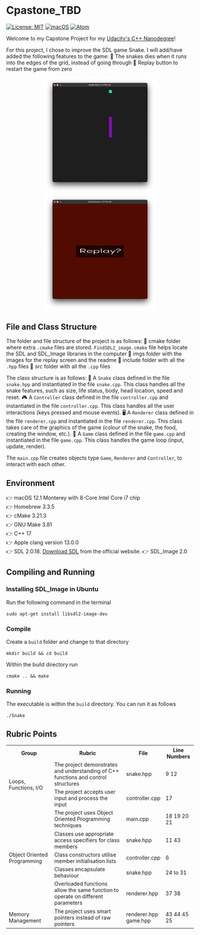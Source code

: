 # Cpastone_TBD

[![License: MIT](https://img.shields.io/badge/License-MIT-yellow.svg)](https://opensource.org/licenses/MIT) [![macOS](https://svgshare.com/i/ZjP.svg)](https://svgshare.com/i/ZjP.svg) [![Atom](https://badgen.net/badge/icon/atom?icon=atom&label)](https://atom.io)

Welcome to my Capstone Project for my [Udacity's C++ Nanodegree](https://www.udacity.com/course/c-plus-plus-nanodegree--nd213)!

For this project, I chose to improve the SDL game Snake. I will add/have added the following features to the game:
🐍 The snakes dies when it runs into the edges of the grid, instead of going through
🐍 Replay button to restart the game from zero

<p align="center"><img src="imgs/Game_screen.png" alt="Snake game" width="300" /><img src="imgs/Replay_screen.png" alt="Snake game" width="300" /></p>

## File and Class Structure
The folder and file structure of the project is as follows:
📂 cmake folder where extra `.cmake` files are stored. `FindSDL2_image.cmake` file helps locate the SDL and SDL_Image libraries in the computer
📂 imgs folder with the images for the replay screen and the readme
📂 include folder with all the `.hpp` files
📂 src folder with all the `.cpp` files

The class structure is as follows:
🐍 A `Snake` class defined in the file `snake.hpp` and instantiated in the file `snake.cpp`. This class handles all the snake features, such as size, life status, body, head location, speed and reset.
🎮 A `Controller` class defined in the file `controller.cpp` and instantiated in the file `controller.cpp`. This class handles all the user interactions (keys pressed and mouse events).
🖥 A `Renderer` class defined in the file `renderer.cpp` and instantiated in the file `renderer.cpp`. This class takes care of the graphics of the game (colour of the snake, the food, creating the window, etc.).
👾 A `Game` class defined in the file `game.cpp` and instantiated in the file `game.cpp`. This class handles the game loop (input, update, render).

The `main.cpp` file creates objects type `Game`, `Renderer` and `Controller`, to interact with each other.

## Environment
👉 macOS 12.1 Monterey with 8-Core Intel Core i7 chip  
👉 Homebrew 3.3.5  
👉 cMake 3.21.3  
👉 GNU Make 3.81  
👉 C++ 17  
👉 Apple clang version 13.0.0  
👉 SDL 2.0.18. [Download SDL](https://www.libsdl.org/download-2.0.php) from the official website.
👉 SDL_Image 2.0

## Compiling and Running
### Installing SDL_Image in Ubuntu
Run the following command in the terminal
```
sudo apt-get install libsdl2-image-dev
```

### Compile
Create a `build` folder and change to that directory
```
mkdir build && cd build
```

Within the build directory run
```
cmake .. && make
```

### Running
The executable is within the `build` directory. You can run it as follows
```
./Snake
```

## Rubric Points
<!-- Going back to HTML because Markdown doesn't allow me to do the table properly --->
<table>
  <tr>
    <th>Group</th>
    <th>Rubric</th>
    <th>File</th>
    <th>Line Numbers</th>
  </tr>
  <tr>
    <td rowspan="2">Loops, Functions, I/O</td>
    <td>The project demonstrates and understanding of C++ functions and control structures</td>
    <td>snake.hpp</td>
    <td>9 12</td>
  </tr>
  <tr>
    <td>The project accepts user input and process the input</td>
    <td>controller.cpp</td>
    <td>17</td>
  </tr>
  <tr>
    <td rowspan="5">Object Oriented Programming</td>
    <td>The project uses Object Oriented Programming techniques</td>
    <td>main.cpp</td>
    <td>18 19 20 21</td>
  </tr>
  <tr>
    <td>Classes use appropriate access specifiers for class members</td>
    <td>snake.hpp</td>
    <td>11 43</td>
  </tr>
  <tr>
    <td>Class constructors utilise member initialisation lists</td>
    <td>controller.cpp</td>
    <td>6</td>
  </tr>
  <tr>
    <td>Classes encapsulate behaviour</td>
    <td>snake.hpp</td>
    <td>24 to 31</td>
  </tr>
  <tr>
    <td>Overloaded functions allow the same function to operate on different parameters</td>
    <td>renderer.hpp</td>
    <td>37 38</td>
  </tr>
  <tr>
    <td rowspan="1">Memory Management</td>
    <td>The project uses smart pointers instead of raw pointers</td>
    <td>renderer.hpp <br/> game.hpp</td>
    <td>43 44 45 <br/> 25</td>
  </tr>
</table>
